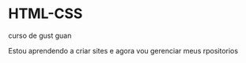# HTML-CSS
 curso de gust guan

 Estou aprendendo a criar sites e agora vou gerenciar meus rpositorios
